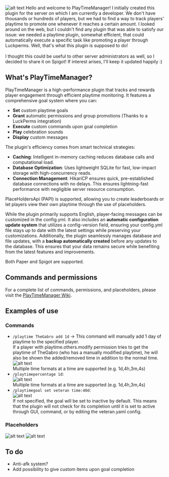 ![alt text](https://i.imgur.com/cMGDraE.png "PlayTime Logo")
Hello and welcome to PlayTimeManager! I initially created this plugin for the server on which I am currently a developer. We don't have thousands or hundreds of players, but we had to find a way to track players' playtime to promote one whenever it reaches a certain amount. I looked around on the web, but I couldn't find any plugin that was able to satisfy our issue: we needed a playtime plugin, somewhat efficient, that could automatically execute a specific task like promoting a player through Luckperms. Well, that's what this plugin is supposed to do! <br> <br>
I thought this could be useful to other server administrators as well, so I decided to share it on Spigot! If interest arises, I'll keep it updated happily :)
## What's PlayTimeManager?
PlayTimeManager is a high-performance plugin that tracks and rewards player engagement through efficient playtime monitoring. It features a comprehensive goal system where you can:
-   **Set** custom playtime goals
-   **Grant** automatic permissions and group promotions (Thanks to a LuckPerms integration)
-   **Execute** custom commands upon goal completion
-   **Play** celebration sounds
-   **Display** custom messages

The plugin's efficiency comes from smart technical strategies:
- **Caching**: Intelligent in-memory caching reduces database calls and computational load.
- **Database Optimization**: Uses lightweight SQLite for fast, low-impact storage with high-concurrency reads.
- **Connection Management**: HikariCP ensures quick, pre-established database connections with no delays.
This ensures lightning-fast performance with negligible server resource consumption.


PlaceHoldersApi (PAPI) is supported, allowing you to create leaderboards or let players view their own playtime through the use of placeholders.

While the plugin primarily supports English, player-facing messages can be customized in the config.yml. It also includes an **automatic configuration update system** that utilizes a config-version field, ensuring your config.yml file stays up to date with the latest settings while preserving your customizations. Additionally, the plugin seamlessly manages database and file updates, with a **backup automatically created** before any updates to the database. This ensures that your data remains secure while benefiting from the latest features and improvements.

Both Paper and Spigot are supported.


## Commands and permissions
For a complete list of commands, permissions, and placeholders, please visit the [PlayTimeManager Wiki](https://github.com/TheGaBr0/PlayTimeManager/wiki).

## Examples of use
### Commands
* `/playtime TheGabro add 1d` -> This command will manually add 1 day of playtime to the specified player. <br> If a player with playtime.others.modify permission tries to get the playtime of TheGabro (who has a manually modified playtime), he will also be shown the added/removed time in addition to the normal time. <br> ![alt text](https://i.imgur.com/Aqd1Yh3.png "PlayTime addition example") <br> Multiple time formats at a time are supported (e.g. 1d,4h,3m,4s)
* `/playtimepercentage 1d`: <br> ![alt text](https://i.imgur.com/wQndA7j.png "PlayTime percentage example") <br> Multiple time formats at a time are supported (e.g. 1d,4h,3m,4s)
* `/playtimegoal set veteran time:40d`: <br> ![alt text](https://i.imgur.com/1GQEfed.png "Goal creation example") <br> If not specified, the goal will be set to inactive by default. This means that the plugin will not check for its completion until it is set to active through GUI, command, or by editing the veteran.yaml config.
### Placeholders
![alt text](https://i.imgur.com/tbK5mH4.gif "PlayTime Leaderboard example")
![alt text](https://i.imgur.com/saWMotz.gif "PlayTime last seen stats example")


## To do
- Anti-afk system?
- Add possibility to give custom items upon goal completion 
